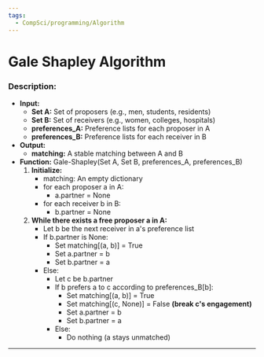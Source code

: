 ```yaml
---
tags:
  - CompSci/programming/Algorithm
---
```

# Gale Shapley Algorithm
### Description:
- **Input:**
	* **Set A:** Set of proposers (e.g., men, students, residents)
	* **Set B:** Set of receivers (e.g., women, colleges, hospitals)
	* **preferences_A:** Preference lists for each proposer in A
	* **preferences_B:** Preference lists for each receiver in B
- **Output:**
	* **matching:** A stable matching between A and B
- **Function:** Gale-Shapley(Set A, Set B, preferences_A, preferences_B)
	1. **Initialize:**
	    * matching: An empty dictionary
	    * for each proposer a in A:
	        * a.partner = None
	    * for each receiver b in B:
	        * b.partner = None
	2. **While there exists a free proposer a in A:**
	    * Let b be the next receiver in a's preference list
	    * If b.partner is None:
	        * Set matching[(a, b)] = True
	        * Set a.partner = b
	        * Set b.partner = a
	    * Else:
	        * Let c be b.partner
	        * If b prefers a to c according to preferences_B[b]:
	            * Set matching[(a, b)] = True
	            * Set matching[(c, None)] = False **(break c's engagement)**
	            * Set a.partner = b
	            * Set b.partner = a
	        * Else:
	            * Do nothing (a stays unmatched)
---